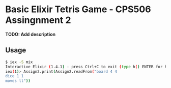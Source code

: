 # Basic Elixir Tetris Game - CPS506 Assingnment 2

**TODO: Add description**

## Usage

```bash
$ iex -S mix
Interactive Elixir (1.4.1) - press Ctrl+C to exit (type h() ENTER for help)
iex(1)> Assign2.print(Assign2.readFrom("board 4 4
dice 1 1
moves ll"))
```


